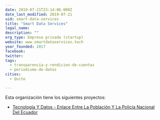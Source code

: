 ```yaml
---
date: 2019-07-21T23:14:06.000Z
date_last_modified: 2019-07-21
uid: smart-data-services
title: "Smart Data Services"
legal_name: 
description: ""
org_type: Empresa privada (startup)
website: www.smartdataservices.tech
year_founded: 2017
facebook: 
twitter: 
tags:
  - transparencia-y-rendicion-de-cuentas
  - periodismo-de-datos
cities: 
  - Quito

---
```


Esta organización tiene los siguientes proyectos:

- [Tecnología Y Datos - Enlace Entre La Población Y La Policía Nacional Del Ecuador](/proyectos/tecnologia-y-datos-enlace-entre-la-poblacion-y-la-policia-nacional-del-ecuador)
